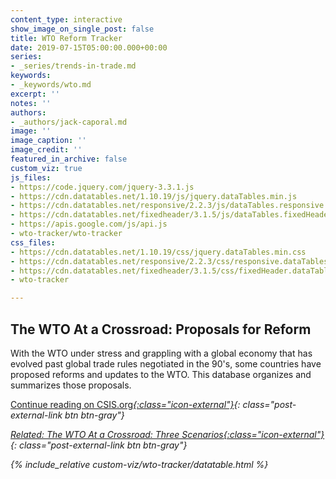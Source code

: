 ```yaml
---
content_type: interactive
show_image_on_single_post: false
title: WTO Reform Tracker
date: 2019-07-15T05:00:00.000+00:00
series:
- _series/trends-in-trade.md
keywords:
- _keywords/wto.md
excerpt: ''
notes: ''
authors:
- _authors/jack-caporal.md
image: ''
image_caption: ''
image_credit: ''
featured_in_archive: false
custom_viz: true
js_files:
- https://code.jquery.com/jquery-3.3.1.js
- https://cdn.datatables.net/1.10.19/js/jquery.dataTables.min.js
- https://cdn.datatables.net/responsive/2.2.3/js/dataTables.responsive.min.js
- https://cdn.datatables.net/fixedheader/3.1.5/js/dataTables.fixedHeader.min.js
- https://apis.google.com/js/api.js
- wto-tracker/wto-tracker
css_files:
- https://cdn.datatables.net/1.10.19/css/jquery.dataTables.min.css
- https://cdn.datatables.net/responsive/2.2.3/css/responsive.dataTables.min.css
- https://cdn.datatables.net/fixedheader/3.1.5/css/fixedHeader.dataTables.min.css
- wto-tracker

---
```

## The WTO At a Crossroad: Proposals for Reform

With the WTO under stress and grappling with a global economy that has evolved past global trade rules negotiated in the 90's, some countries have proposed reforms and updates to the WTO. This database organizes and summarizes those proposals. 

[Continue reading on CSIS.org<i/>{:class="icon-external"}](https://www.csis.org%22){: class="post-external-link btn btn-gray"}

[Related: The WTO At a Crossroad: Three Scenarios<i/>{:class="icon-external"}](/trade-explained/wto-flowcharts/){: class="post-external-link btn btn-gray"}

{% include_relative custom-viz/wto-tracker/datatable.html %}